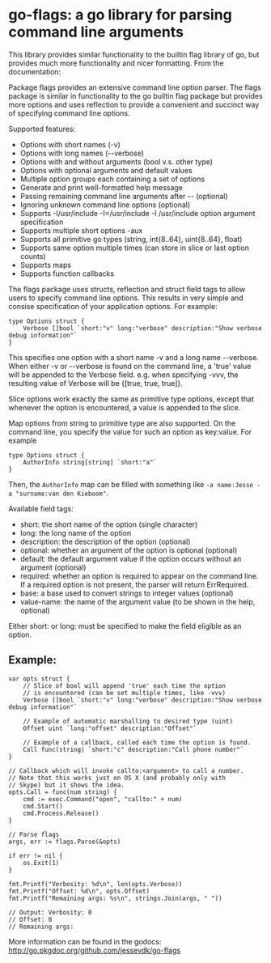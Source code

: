 go-flags: a go library for parsing command line arguments
=========================================================

This library provides similar functionality to the builtin flag library of
go, but provides much more functionality and nicer formatting. From the
documentation:

Package flags provides an extensive command line option parser.
The flags package is similar in functionality to the go builtin flag package
but provides more options and uses reflection to provide a convenient and
succinct way of specifying command line options.

Supported features:
* Options with short names (-v)
* Options with long names (--verbose)
* Options with and without arguments (bool v.s. other type)
* Options with optional arguments and default values
* Multiple option groups each containing a set of options
* Generate and print well-formatted help message
* Passing remaining command line arguments after -- (optional)
* Ignoring unknown command line options (optional)
* Supports -I/usr/include -I=/usr/include -I /usr/include option argument specification
* Supports multiple short options -aux
* Supports all primitive go types (string, int{8..64}, uint{8..64}, float)
* Supports same option multiple times (can store in slice or last option counts)
* Supports maps
* Supports function callbacks

The flags package uses structs, reflection and struct field tags
to allow users to specify command line options. This results in very simple
and consise specification of your application options. For example:

    type Options struct {
        Verbose []bool `short:"v" long:"verbose" description:"Show verbose debug information"`
    }

This specifies one option with a short name -v and a long name --verbose.
When either -v or --verbose is found on the command line, a 'true' value
will be appended to the Verbose field. e.g. when specifying -vvv, the
resulting value of Verbose will be {[true, true, true]}.

Slice options work exactly the same as primitive type options, except that
whenever the option is encountered, a value is appended to the slice.

Map options from string to primitive type are also supported. On the command
line, you specify the value for such an option as key:value. For example

    type Options struct {
        AuthorInfo string[string] `short:"a"`
    }

Then, the `AuthorInfo` map can be filled with something like
`-a name:Jesse -a "surname:van den Kieboom"`.

Available field tags:
* short:       the short name of the option (single character)
* long:        the long name of the option
* description: the description of the option (optional)
* optional:    whether an argument of the option is optional (optional)
* default:     the default argument value if the option occurs without
               an argument (optional)
* required:    whether an option is required to appear on the command line.
               If a required option is not present, the parser will return
               ErrRequired.
* base:        a base used to convert strings to integer values (optional)
* value-name:  the name of the argument value (to be shown in the help, optional)

Either short: or long: must be specified to make the field eligible as an
option.

Example:
--------
	var opts struct {
		// Slice of bool will append 'true' each time the option
		// is encountered (can be set multiple times, like -vvv)
		Verbose []bool `short:"v" long:"verbose" description:"Show verbose debug information"`

		// Example of automatic marshalling to desired type (uint)
		Offset uint `long:"offset" description:"Offset"`

		// Example of a callback, called each time the option is found.
		Call func(string) `short:"c" description:"Call phone number"`
	}

	// Callback which will invoke callto:<argument> to call a number.
	// Note that this works just on OS X (and probably only with
	// Skype) but it shows the idea.
	opts.Call = func(num string) {
		cmd := exec.Command("open", "callto:" + num)
		cmd.Start()
		cmd.Process.Release()
	}

	// Parse flags
	args, err := flags.Parse(&opts)

	if err != nil {
		os.Exit(1)
	}

	fmt.Printf("Verbosity: %d\n", len(opts.Verbose))
	fmt.Printf("Offset: %d\n", opts.Offset)
	fmt.Printf("Remaining args: %s\n", strings.Join(args, " "))

	// Output: Verbosity: 0
	// Offset: 0
	// Remaining args:

More information can be found in the godocs: <http://go.pkgdoc.org/github.com/jessevdk/go-flags>
